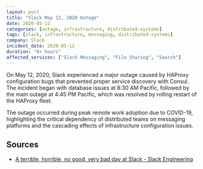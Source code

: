 ```yaml
---
layout: post
title: "Slack May 12, 2020 Outage"
date: 2020-05-12
categories: [outage, infrastructure, distributed-systems]
tags: [slack, infrastructure, messaging, distributed-systems]
company: Slack
incident_date: 2020-05-12
duration: "8+ hours"
affected_services: ["Slack Messaging", "File Sharing", "Search"]
---
```


On May 12, 2020, Slack experienced a major outage caused by HAProxy configuration bugs that prevented proper service discovery with Consul. The incident began with database issues at 8:30 AM Pacific, followed by the main outage at 4:45 PM Pacific, which was resolved by rolling restart of the HAProxy fleet.

The outage occurred during peak remote work adoption due to COVID-19, highlighting the critical dependency of distributed teams on messaging platforms and the cascading effects of infrastructure configuration issues.

<!--more-->

## Sources

- [A terrible, horrible, no good, very bad day at Slack - Slack Engineering](https://slack.engineering/a-terrible-horrible-no-good-very-bad-day-at-slack/)